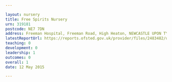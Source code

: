 ```yaml
---

layout: nursery
title: Free Spirits Nursery
urn: 319181
postcode: NE7 7DN
address: Freeman Hospital, Freeman Road, High Heaton, NEWCASTLE UPON TYNE, NE7 7DN
latestReportUrl: https://reports.ofsted.gov.uk/provider/files/2483482/urn/319181.pdf
teaching: 0
development: 0
leadership: 1
outcomes: 0
overall: 1
date: 12 May 2015

---
```

